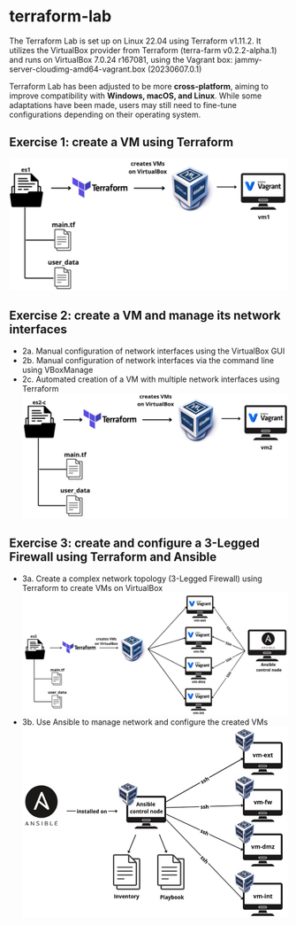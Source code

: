 # terraform-lab
The Terraform Lab is set up on Linux 22.04 using Terraform v1.11.2. It utilizes the VirtualBox provider from Terraform (terra-farm v0.2.2-alpha.1) 
and runs on VirtualBox 7.0.24 r167081, using the Vagrant box: jammy-server-cloudimg-amd64-vagrant.box (20230607.0.1)

Terraform Lab has been adjusted to be more **cross-platform**, aiming to improve compatibility with **Windows, macOS, and Linux**. 
While some adaptations have been made, users may still need to fine-tune configurations depending on their operating system.

## Exercise 1: create a VM using Terraform

![](images/es1.png)

## Exercise 2: create a VM and manage its network interfaces
- 2a. Manual configuration of network interfaces using the VirtualBox GUI
- 2b. Manual configuration of network interfaces via the command line using VBoxManage
- 2c. Automated creation of a VM with multiple network interfaces using Terraform
![](images/es2-c.png)

## Exercise 3: create and configure a 3-Legged Firewall using Terraform and Ansible
- 3a. Create a complex network topology (3-Legged Firewall) using Terraform to create VMs on VirtualBox
![](images/es3.png)
- 3b. Use Ansible to manage network and configure the created VMs
![](images/3b.png)
